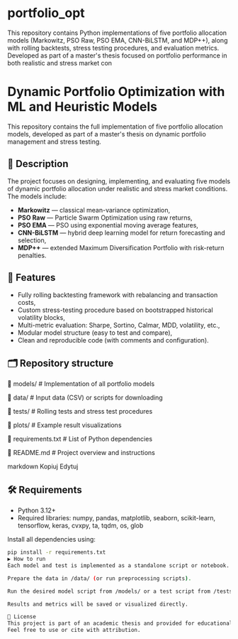 # portfolio_opt
This repository contains Python implementations of five portfolio allocation models (Markowitz, PSO Raw, PSO EMA, CNN-BiLSTM, and MDP++), along with rolling backtests, stress testing procedures, and evaluation metrics. Developed as part of a master's thesis focused on portfolio performance in both realistic and stress market con


# Dynamic Portfolio Optimization with ML and Heuristic Models

This repository contains the full implementation of five portfolio allocation models, developed as part of a master's thesis on dynamic portfolio management and stress testing.

## 📌 Description

The project focuses on designing, implementing, and evaluating five models of dynamic portfolio allocation under realistic and stress market conditions. The models include:

- **Markowitz** — classical mean-variance optimization,
- **PSO Raw** — Particle Swarm Optimization using raw returns,
- **PSO EMA** — PSO using exponential moving average features,
- **CNN-BiLSTM** — hybrid deep learning model for return forecasting and selection,
- **MDP++** — extended Maximum Diversification Portfolio with risk-return penalties.

## 🔧 Features

- Fully rolling backtesting framework with rebalancing and transaction costs,
- Custom stress-testing procedure based on bootstrapped historical volatility blocks,
- Multi-metric evaluation: Sharpe, Sortino, Calmar, MDD, volatility, etc.,
- Modular model structure (easy to test and compare),
- Clean and reproducible code (with comments and configuration).

## 🗂 Repository structure

📁 models/ # Implementation of all portfolio models

📁 data/ # Input data (CSV) or scripts for downloading

📁 tests/ # Rolling tests and stress test procedures

📁 plots/ # Example result visualizations

📄 requirements.txt # List of Python dependencies

📄 README.md # Project overview and instructions

markdown
Kopiuj
Edytuj

## 🛠 Requirements

- Python 3.12+
- Required libraries: numpy, pandas, matplotlib, seaborn, scikit-learn, tensorflow, keras, cvxpy, ta, tqdm, os, glob

Install all dependencies using:

```bash
pip install -r requirements.txt
▶️ How to run
Each model and test is implemented as a standalone script or notebook. To reproduce the main results:

Prepare the data in /data/ (or run preprocessing scripts).

Run the desired model script from /models/ or a test script from /tests/.

Results and metrics will be saved or visualized directly.

📄 License
This project is part of an academic thesis and provided for educational and research purposes.
Feel free to use or cite with attribution.
